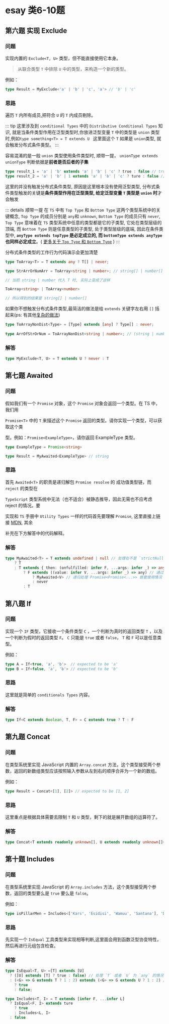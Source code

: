# esay 类6-10题

## 第六题 实现 Exclude

### 问题

实现内置的 `Exclude<T, U>` 类型，但不能直接使用它本身。

> 从联合类型 `T` 中排除 `U` 中的类型，来构造一个新的类型。

例如：

```ts
type Result = MyExclude<'a' | 'b' | 'c', 'a'> // 'b' | 'c'
```

### 思路

遍历 `T` 内所有成员,把符合 `U` 的 `T` 内成员剔除。

::: tip
这里涉及到 `conditional Types` 中的 `Distributive Conditional Types` 知识, 就是当条件类型作用在泛型类型时,你放进泛型变量 `T` 中的类型是 `union` 类型时,例如`type something<T> = T extends U ` 这里面这个 `T` 如果是 `union`类型, 就会触发分布式条件类型。
:::

容易混淆的是一般 `union` 类型使用条件类型时, 顺带一提， `unionType extends unionType` 判断依据是**前者是否后者的子集**

```ts
type result_1 = 'a' | 'b' extends 'a' | 'b' | 'c' ? true : false // true
type result_2 = 'a' | 'b' | 1 extends 'a' | 'b' | 'c' ? ture : false // false
```

这里的并没有触发分布式条件类型, 原因是这里根本没有使用泛型类型, 分布式条件类型触发的关键是**条件类型作用在泛型类型, 给定泛型变量 `T` 类型是 `union` 时**才会触发

::: details 顺带一提
在 `TS` 中有 `Top Type` 和 `Bottom Type` 这两个类型系统中的关键概念, `Top Type` 的成员分别是 `any`和 `unknown`, `Bottom Type` 的成员只有 `never`, `Top Type` 意味着在 `TS` 类型系统中任意的类型都是它的子类型, 它处在类型层级的顶端, 而 `Bottom Type` 则是任意类型的子类型, 处于类型层级的底端, 因此在条件类型中, **`anyType extends topType` 是必定成立的, 而 `bottomType extends anyType` 也同样必定成立**。( [更多关于 `Top Type` 和 `Bottom Type`](../extra/TopTypeAndBottomType.md) )
:::

分布式条件类型的工作行为代码演示会更加清楚

```ts
type ToArray<T> = T extends any ? T[] | never;

type StrArrOrNumArr = ToArray<string | number>; // string[] | number[]

// 当把 string | number 代入 T 时, 实际上变成了这样

ToArray<string> | ToArray<number>

// 所以得到的结果是 string[] | number[]

```

如果你不想触发分布式条件类型,最简洁的做法是给 `extends` 关键字左右用 `[]` 括起来(ps: 有其他[复杂的做法](../extra/AvoidDistributiveConditionalType.md))

```ts
type ToArrayNonDist<Type> = [Type] extends [any] ? Type[] : never;
 
type ArrOfStrOrNum = ToArrayNonDist<string | number>; // (string | number)[]
```

### 解答

```ts
type MyExclude<T, U> = T extends U ? never : T
```

## 第七题 Awaited

### 问题

假如我们有一个 `Promise` 对象，这个 `Promise` 对象会返回一个类型。在 TS 中，我们用

`Promise<T>` 中的 `T` 来描述这个 `Promise` 返回的类型。请你实现一个类型，可以获取这个类
 
型。例如：`Promise<ExampleType>`，请你返回 ExampleType 类型。

```ts
type ExampleType = Promise<string>

type Result = MyAwaited<ExampleType> // string
```

### 思路

首先 `Awaited<T>` 的职责是递归解包 `Promise resolve` 的 成功值类型链，而 `reject` 的类型在

 `TypeScript` 类型系统中无法（也不适合）被静态推导，因此无需也不应考虑 reject 的情况。要

 实现和 `TS` 手册中 `Utility Types` 一样的代码首先要理解 `Promise`, 这里直接上链接 [MDN](https://developer.mozilla.org/zh-CN/docs/Web/JavaScript/Reference/Global_Objects/Promise), 其余
 
 补充在下方解答中的代码解释。

### 解答

```ts
type MyAwaited<T> = T extends undefined | null // 处理在不是 `strictNullChecks` 模式时 `T` 是 undefined | null 的情况
    ? T
    : T extends { then: (onfulfilled: infer F, ...args: infer _) => any } // 只去处理 `Thenable` 的对象并推断 F 用于下一步
        ? F extends ((value: infer V, ...args: infer _) => any) // 通过 `F extends` 获得第一个 Promise 的 T 
            ? MyAwaited<V> // 递归处理 Promise<Promise<...>> 嵌套使用情况
            : never
        : T
```

## 第八题 If

### 问题

实现一个 `IF` 类型，它接收一个条件类型 `C` ，一个判断为真时的返回类型 `T` ，以及一个判断为假时的返回类型 `F`。 `C` 只能是 `true` 或者 `false`， `T` 和 `F` 可以是任意类型。

例如：

```ts
type A = If<true, 'a', 'b'>  // expected to be 'a'
type B = If<false, 'a', 'b'> // expected to be 'b'
```

### 思路

这里就是简单的 `conditionals Types` 内容。

### 解答

```ts
type If<C extends Boolean, T, F> = C extends true ? T : F 
```

## 第九题 Concat 

### 问题

在类型系统里实现 JavaScript 内置的 `Array.concat` 方法，这个类型接受两个参数，返回的新数组类型应该按照输入参数从左到右的顺序合并为一个新的数组。

例如：

```ts
type Result = Concat<[1], [2]> // expected to be [1, 2]
```

### 思路

这里重点是根据具体需要去限制 `T` 和 `U` 类型，剩下的就是展开数组的运算符了。

### 解答

```ts
type Concat<T extends readonly unknown[], U extends readonly unknown[]> = [...T, ...U];
```

## 第十题 Includes

### 问题

在类型系统里实现 JavaScript 的 `Array.includes` 方法，这个类型接受两个参数，返回的类型要么是 `true` 要么是 `false`。

例如：

```ts
type isPillarMen = Includes<['Kars', 'Esidisi', 'Wamuu', 'Santana'], 'Dio'> // expected to be `false`
```

### 思路

先实现一个 `IsEqual` 工具类型来实现相等判断,这里面会用到函数泛型协变特性，然后再进行元组包含检查。

### 解答
```ts
type IsEqual<T, U> =[T] extends [U]
  ? ([U] extends [T] ? true : false) // 处理 `T` 或者 `U` 为 `any` 的情况
  : (<G> => G extends T ? 1 : 2) extends (<G> => G extends U ? 1 : 2) // 若 `T` 和 `U` 严格相等，两个函数类型 `(<G>() => G extends T ? 1 : 2)` 和 `(<G>() => G extends U ? 1 : 2)` 会被视为相同，条件成立返回 `true`。
    ? true
    : false;

type Includes<T, I> = T extends [infer F, ...infer L]
  ? IsEqual<F, I> extends ture
    ? true
    : Includes<L, I>
  : false
```
